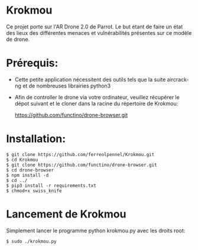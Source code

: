 # Krokmou

Ce projet porte sur l'AR Drone 2.0 de Parrot. Le but étant de faire un état des lieux des différentes menaces et vulnérabilités présentes sur ce modèle de drone.

# Prérequis:
  - Cette petite application nécessitent des outils tels que la suite aircrack-ng et de nombreuses librairies python3
  - Afin de controller le drone via votre ordinateur, veuillez récupérer le dépot suivant et le cloner dans la racine du répertoire de Krokmou:

       https://github.com/functino/drone-browser.git

# Installation:
    $ git clone https://github.com/ferreolpennel/Krokmou.git
    $ cd Krokmou
    $ git clone https://github.com/functino/drone-browser.git
    $ cd drone-browser
    $ npm install -d
    $ cd ../
    $ pip3 install -r requirements.txt
    $ chmod+x swiss_knife


# Lancement de Krokmou

Simplement lancer le programme python krokmou.py avec les droits root:

    $ sudo ./krokmou.py
